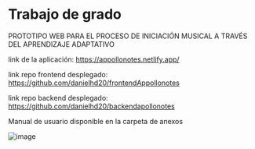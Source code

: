 # Trabajo de grado
PROTOTIPO WEB PARA EL PROCESO DE INICIACIÓN MUSICAL A TRAVÉS DEL APRENDIZAJE ADAPTATIVO

link de la aplicación: https://appollonotes.netlify.app/

link repo frontend desplegado: https://github.com/danielhd20/frontendAppollonotes

link repo backend desplegado: https://github.com/danielhd20/backendapollonotes

Manual de usuario disponible en la carpeta de anexos


![image](https://github.com/danielhd20/trabajo-de-grado/assets/104640617/c560f365-3100-4bbc-a6a8-f79fd1c8c313)
